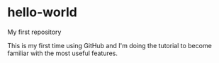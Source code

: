 # hello-world
My first repository

This is my first time using GitHub and I'm doing the tutorial to become familiar with the most useful features.
